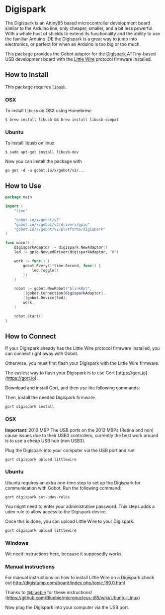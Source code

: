# Digispark

The Digispark is an Attiny85 based microcontroller development board similar to the Arduino line, only cheaper, smaller, and a bit less powerful. With a whole host of shields to extend its functionality and the ability to use the familiar Arduino IDE the Digispark is a great way to jump into electronics, or perfect for when an Arduino is too big or too much.

This package provides the Gobot adaptor for the [Digispark](http://digistump.com/products/1) ATTiny-based USB development board with the [Little Wire](http://littlewire.github.io/) protocol firmware installed.

## How to Install

This package requires `libusb`.

### OSX

To install `libusb` on OSX using Homebrew:

```
$ brew install libusb && brew install libusb-compat
```

### Ubuntu

To install libusb on linux:

```
$ sudo apt-get install libusb-dev
```

Now you can install the package with

```
go get -d -u gobot.io/x/gobot/v2/...
```

## How to Use

```go
package main

import (
	"time"

	"gobot.io/x/gobot/v2"
	"gobot.io/x/gobot/v2/drivers/gpio"
	"gobot.io/x/gobot/v2/platforms/digispark"
)

func main() {
	digisparkAdaptor := digispark.NewAdaptor()
	led := gpio.NewLedDriver(digisparkAdaptor, "0")

	work := func() {
		gobot.Every(1*time.Second, func() {
			led.Toggle()
		})
	}

	robot := gobot.NewRobot("blinkBot",
		[]gobot.Connection{digisparkAdaptor},
		[]gobot.Device{led},
		work,
	)

	robot.Start()
}
```

## How to Connect

If your Digispark already has the Little Wire protocol firmware installed, you can connect right away with Gobot.

Otherwise, you must first flash your Digispark with the Little Wire firmware.

The easiest way to flash your Digispark is to use Gort [https://gort.io](https://gort.io).

Download and install Gort, and then use the following commands:

Then, install the needed Digispark firmware.

```
gort digispark install
```

### OSX

**Important**: 2012 MBP The USB ports on the 2012 MBPs (Retina and non) cause issues due to their USB3 controllers,
currently the best work around is to use a cheap USB hub (non USB3).

Plug the Digispark into your computer via the USB port and run:

```
gort digispark upload littlewire
```

### Ubuntu

Ubuntu requires an extra one-time step to set up the Digispark for communication with Gobot. Run the following command:

```
gort digispark set-udev-rules
```

You might need to enter your administrative password. This steps adds a udev rule to allow access to the Digispark device.

Once this is done, you can upload Little Wire to your Digispark:

```
gort digispark upload littlewire
```

### Windows

We need instructions here, because it supposedly works.

### Manual instructions

For manual instructions on how to install Little Wire on a Digispark check out http://digistump.com/board/index.php/topic,160.0.html

Thanks to [@bluebie](https://github.com/Bluebie) for these instructions! (https://github.com/Bluebie/micronucleus-t85/wiki/Ubuntu-Linux)

Now plug the Digispark into your computer via the USB port.
